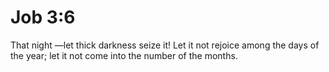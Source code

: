 # Job 3:6

That night —let thick darkness seize it! Let it not rejoice among the days of the year; let it not come into the number of the months.
